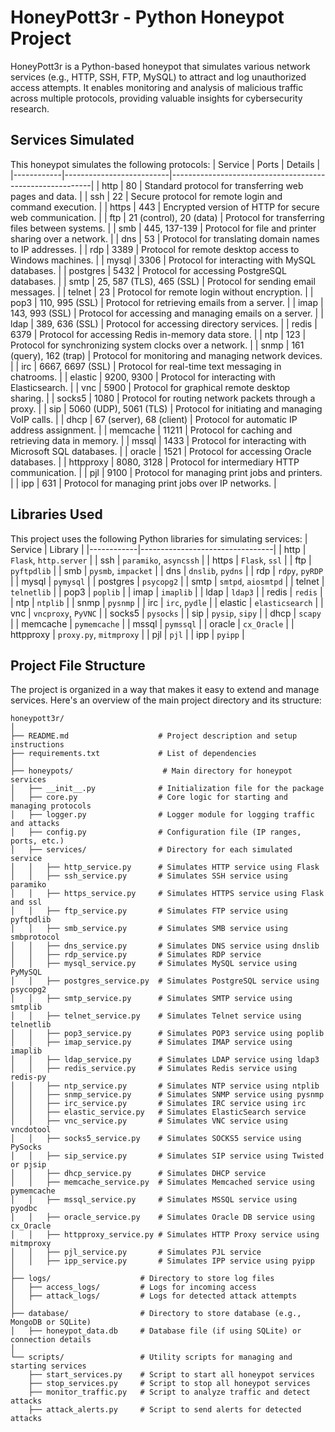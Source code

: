 # HoneyPott3r - Python Honeypot Project

HoneyPott3r is a Python-based honeypot that simulates various network services (e.g., HTTP, SSH, FTP, MySQL) to attract and log unauthorized access attempts. It enables monitoring and analysis of malicious traffic across multiple protocols, providing valuable insights for cybersecurity research.

## Services Simulated
This honeypot simulates the following protocols:
| Service    | Ports                    | Details                                                  |
|------------|--------------------------|----------------------------------------------------------|
| http       | 80                       | Standard protocol for transferring web pages and data.   |
| ssh        | 22                       | Secure protocol for remote login and command execution.  |
| https      | 443                      | Encrypted version of HTTP for secure web communication.  |
| ftp        | 21 (control), 20 (data)  | Protocol for transferring files between systems.         |
| smb        | 445, 137-139             | Protocol for file and printer sharing over a network.    |
| dns        | 53                       | Protocol for translating domain names to IP addresses.   |
| rdp        | 3389                     | Protocol for remote desktop access to Windows machines.  |
| mysql      | 3306                     | Protocol for interacting with MySQL databases.           |
| postgres   | 5432                     | Protocol for accessing PostgreSQL databases.             |
| smtp       | 25, 587 (TLS), 465 (SSL) | Protocol for sending email messages.                     |
| telnet     | 23                       | Protocol for remote login without encryption.            |
| pop3       | 110, 995 (SSL)           | Protocol for retrieving emails from a server.            |
| imap       | 143, 993 (SSL)           | Protocol for accessing and managing emails on a server.  |
| ldap       | 389, 636 (SSL)           | Protocol for accessing directory services.               |
| redis      | 6379                     | Protocol for accessing Redis in-memory data store.       |
| ntp        | 123                      | Protocol for synchronizing system clocks over a network. |
| snmp       | 161 (query), 162 (trap)  | Protocol for monitoring and managing network devices.    |
| irc        | 6667, 6697 (SSL)         | Protocol for real-time text messaging in chatrooms.      |
| elastic    | 9200, 9300               | Protocol for interacting with Elasticsearch.             |
| vnc        | 5900                     | Protocol for graphical remote desktop sharing.           |
| socks5     | 1080                     | Protocol for routing network packets through a proxy.    |
| sip        | 5060 (UDP), 5061 (TLS)   | Protocol for initiating and managing VoIP calls.         |
| dhcp       | 67 (server), 68 (client) | Protocol for automatic IP address assignment.            |
| memcache   | 11211                    | Protocol for caching and retrieving data in memory.      |
| mssql      | 1433                     | Protocol for interacting with Microsoft SQL databases.   |
| oracle     | 1521                     | Protocol for accessing Oracle databases.                 |
| httpproxy  | 8080, 3128               | Protocol for intermediary HTTP communication.            |
| pjl        | 9100                     | Protocol for managing print jobs and printers.           |
| ipp        | 631                      | Protocol for managing print jobs over IP networks.       |

## Libraries Used
This project uses the following Python libraries for simulating services:
| Service    | Library                         |
|------------|---------------------------------|
| http       | `Flask`, `http.server`          |
| ssh        | `paramiko`, `asyncssh`          |
| https      | `Flask`, `ssl`                  |
| ftp        | `pyftpdlib`                     |
| smb        | `pysmb`, `impacket`             |
| dns        | `dnslib`, `pydns`               |
| rdp        | `rdpy`, `pyRDP`                 |
| mysql      | `pymysql`                       |
| postgres   | `psycopg2`                      |
| smtp       | `smtpd`, `aiosmtpd`             |
| telnet     | `telnetlib`                     |
| pop3       | `poplib`                        |
| imap       | `imaplib`                       |
| ldap       | `ldap3`                         |
| redis      | `redis`                         |
| ntp        | `ntplib`                        |
| snmp       | `pysnmp`                        |
| irc        | `irc`, `pydle`                  |
| elastic    | `elasticsearch`                 |
| vnc        | `vncproxy`, `PyVNC`             |
| socks5     | `pysocks`                       |
| sip        | `pysip`, `sipy`                 |
| dhcp       | `scapy`                         |
| memcache   | `pymemcache`                    |
| mssql      | `pymssql`                       |
| oracle     | `cx_Oracle`                     |
| httpproxy  | `proxy.py`, `mitmproxy`         |
| pjl        | `pjl`                           |
| ipp        | `pyipp`                         |


## Project File Structure
The project is organized in a way that makes it easy to extend and manage services. 
Here's an overview of the main project directory and its structure:
```
honeypott3r/
│
├── README.md                    # Project description and setup instructions
├── requirements.txt             # List of dependencies
│
├── honeypots/                    # Main directory for honeypot services
│   ├── __init__.py              # Initialization file for the package
│   ├── core.py                  # Core logic for starting and managing protocols
│   ├── logger.py                # Logger module for logging traffic and attacks
│   ├── config.py                # Configuration file (IP ranges, ports, etc.)
│   ├── services/                # Directory for each simulated service
│   │   ├── http_service.py      # Simulates HTTP service using Flask
│   │   ├── ssh_service.py       # Simulates SSH service using paramiko
│   │   ├── https_service.py     # Simulates HTTPS service using Flask and ssl
│   │   ├── ftp_service.py       # Simulates FTP service using pyftpdlib
│   │   ├── smb_service.py       # Simulates SMB service using smbprotocol
│   │   ├── dns_service.py       # Simulates DNS service using dnslib
│   │   ├── rdp_service.py       # Simulates RDP service
│   │   ├── mysql_service.py     # Simulates MySQL service using PyMySQL
│   │   ├── postgres_service.py  # Simulates PostgreSQL service using psycopg2
│   │   ├── smtp_service.py      # Simulates SMTP service using smtplib
│   │   ├── telnet_service.py    # Simulates Telnet service using telnetlib
│   │   ├── pop3_service.py      # Simulates POP3 service using poplib
│   │   ├── imap_service.py      # Simulates IMAP service using imaplib
│   │   ├── ldap_service.py      # Simulates LDAP service using ldap3
│   │   ├── redis_service.py     # Simulates Redis service using redis-py
│   │   ├── ntp_service.py       # Simulates NTP service using ntplib
│   │   ├── snmp_service.py      # Simulates SNMP service using pysnmp
│   │   ├── irc_service.py       # Simulates IRC service using irc
│   │   ├── elastic_service.py   # Simulates ElasticSearch service
│   │   ├── vnc_service.py       # Simulates VNC service using vncdotool
│   │   ├── socks5_service.py    # Simulates SOCKS5 service using PySocks
│   │   ├── sip_service.py       # Simulates SIP service using Twisted or pjsip
│   │   ├── dhcp_service.py      # Simulates DHCP service
│   │   ├── memcache_service.py  # Simulates Memcached service using pymemcache
│   │   ├── mssql_service.py     # Simulates MSSQL service using pyodbc
│   │   ├── oracle_service.py    # Simulates Oracle DB service using cx_Oracle
│   │   ├── httpproxy_service.py # Simulates HTTP Proxy service using mitmproxy
│   │   ├── pjl_service.py       # Simulates PJL service
│   │   ├── ipp_service.py       # Simulates IPP service using pyipp
│
├── logs/                    # Directory to store log files
│   ├── access_logs/         # Logs for incoming access
│   ├── attack_logs/         # Logs for detected attack attempts
│
├── database/                # Directory to store database (e.g., MongoDB or SQLite)
│   ├── honeypot_data.db     # Database file (if using SQLite) or connection details
│
└── scripts/                 # Utility scripts for managing and starting services
    ├── start_services.py    # Script to start all honeypot services
    ├── stop_services.py     # Script to stop all honeypot services
    ├── monitor_traffic.py   # Script to analyze traffic and detect attacks
    ├── attack_alerts.py     # Script to send alerts for detected attacks

```

